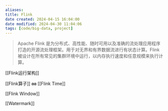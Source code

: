 ```yaml
---
aliases: 
title: Flink
date created: 2024-04-15 16:04:00
date modified: 2024-04-30 11:04:06
tags: [code/big-data, project]
---
```

>Apache Flink 是为分布式、高性能、随时可用以及准确的流处理应用程序打造的开源流处理框架。用于对无界和有界数据流进行有状态计算。Flink 被设计在所有常见的集群环境中运行，以内存执行速度和任意规模来执行计算。

[[Flink运行架构]]

[[Flink算子]]
~~aa~~
[[Flink Time]]

[[Flink Window]]

[[Watermark]]